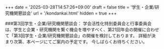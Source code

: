 +++
date = '2025-03-28T14:57:26+09:00'
draft = false
title = '学生・企業/研究機関懇談会'
url = '/kondankai.html'
hidden = true
+++

###第3回学生・企業/研究機関懇談会：
学会活性化特別委員会と行事委員会は、学生と企業・研究機関を繋ぐ機会を増やすべく、第21回年会の開催に合わせて「第3回学生・企業/研究機関懇談会」の開催を検討しております。
詳細が決まり次第、本ページにてご案内の予定です。
今しばらくお待ちください。
